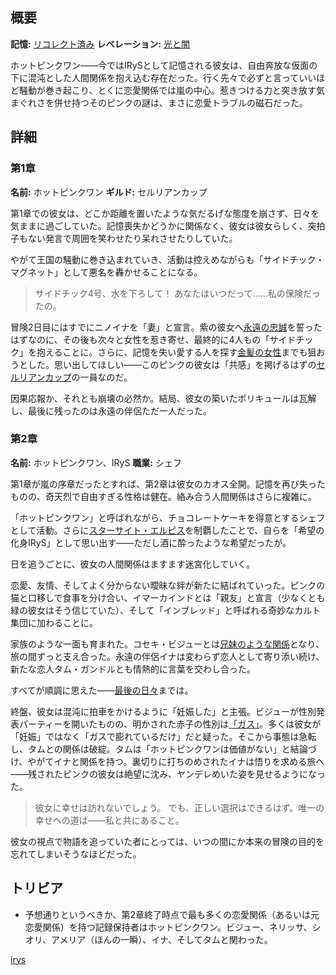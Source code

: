 <!-- title: ホットピンクワン -->

<!-- quote: あなたはいつだって、私の保険だったの。 -->

<!-- chapters: -1 -->

<!-- images: (ホットピンクワンの第1章プロフィール), (啓示を発動するホットピンクワン), ("Start Again" のホットピンクワン), (ホットピンクワンの第2章プロフィール #1), (ホットピンクワンの第2章プロフィール #2), (リコレクション - IRyS), (第2章エンディングのIRyS) -->

<!-- model: false -->

## 概要

**記憶:** [リコレクト済み](https://youtu.be/5uaWaQg4pnM)
**レベレーション:** [光と闇](#entry:light-and-darkness-entry)

ホットピンクワン――今ではIRySとして記憶される彼女は、自由奔放な仮面の下に混沌とした人間関係を抱え込む存在だった。行く先々で必ずと言っていいほど騒動が巻き起こり、とくに恋愛関係では嵐の中心。惹きつける力と突き放す気まぐれさを併せ持つそのピンクの謎は、まさに恋愛トラブルの磁石だった。

## 詳細

### 第1章

**名前:** ホットピンクワン
**ギルド:** セルリアンカップ

第1章での彼女は、どこか距離を置いたような気だるげな態度を崩さず、日々を気ままに過ごしていた。記憶喪失かどうかに関係なく、彼女は彼女らしく、突拍子もない発言で周囲を笑わせたり呆れさせたりしていた。

やがて王国の騒動に巻き込まれていき、活動は控えめながらも「サイドチック・マグネット」として悪名を轟かせることになる。

> サイドチック4号、水を下ろして！
> あなたはいつだって……私の保険だったの。

冒険2日目にはすでにニノイナを「妻」と宣言。紫の彼女へ[永遠の忠誠](https://www.youtube.com/live/f8W426vzTb8?t=9715)を誓ったはずなのに、その後も次々と女性を惹き寄せ、最終的に4人もの「サイドチック」を抱えることに。さらに、記憶を失い愛する人を探す[金髪の女性](https://www.youtube.com/live/pH9lSCrTVMY?feature=shared&t=1792)までも狙おうとした。思い出してほしい――このピンクの彼女は「共感」を掲げるはずの[セルリアンカップ](#entry:guilds-entry)の一員なのだ。

因果応報か、それとも崩壊の必然か。結局、彼女の築いたポリキュールは瓦解し、最後に残ったのは永遠の伴侶ただ一人だった。

### 第2章

**名前:** ホットピンクワン、IRyS
**職業:** シェフ

第1章が嵐の序章だったとすれば、第2章は彼女のカオス全開。記憶を再び失ったものの、奇天烈で自由すぎる性格は健在。絡み合う人間関係はさらに複雑に。

「ホットピンクワン」と呼ばれながら、チョコレートケーキを得意とするシェフとして活動。さらに[スターサイト・エルピス](#entry:star-site-elpis-entry)を制覇したことで、自らを「希望の化身IRyS」として思い出す――ただし酒に酔ったような希望だったが。

日を追うごとに、彼女の人間関係はますます迷宮化していく。

恋愛、友情、そしてよく分からない曖昧な絆が新たに結ばれていった。ピンクの猫と口移しで食事を分け合い、イマーカインドとは「親友」と宣言（少なくとも緑の彼女はそう信じていた）、そして「インブレッド」と呼ばれる奇妙なカルト集団に加わることに。

家族のような一面も育まれた。コセキ・ビジューとは[兄妹のような関係](https://www.youtube.com/live/EKjcWfEGsB0?si=s8GiS__Q7mOaFuB_&t=436)となり、旅の間ずっと支え合った。永遠の伴侶イナは変わらず恋人として寄り添い続け、新たな恋人タム・ガンドルとも情熱的に言葉を交わし合った。

すべてが順調に思えた――[最後の日々](#entry:hot-pink-one-collapse-entry)までは。

終盤、彼女は混沌に拍車をかけるように「妊娠した」と主張。ビジューが性別発表パーティーを開いたものの、明かされた赤子の性別は[「ガス」](https://www.youtube.com/live/os9TbwMUcbk?t=5739)。多くは彼女が「妊娠」ではなく「ガスで膨れているだけ」だと疑った。そこから事態は急転し、タムとの関係は破綻。タムは「ホットピンクワンは価値がない」と結論づけ、やがてイナと関係を持つ。裏切りに打ちのめされたイナは悟りを求める旅へ――残されたピンクの彼女は絶望に沈み、ヤンデレめいた姿を見せるようになった。

> 彼女に幸せは訪れないでしょう。
> でも、正しい選択はできるはず。唯一の幸せへの道は――私と共にあること。

彼女の視点で物語を追っていた者にとっては、いつの間にか本来の冒険の目的を忘れてしまいそうなほどだった。

## トリビア

- 予想通りというべきか、第2章終了時点で最も多くの恋愛関係（あるいは元恋愛関係）を持つ記録保持者はホットピンクワン。ビジュー、ネリッサ、シオリ、アメリア（ほんの一瞬）、イナ、そしてタムと関わった。

[irys](#easter:easter-irys)
